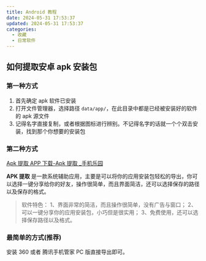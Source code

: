 ```yaml
---
title: Android 教程
date: 2024-05-31 17:53:37
updated: 2024-05-31 17:53:37
categories:
  - 收藏
  - 日常软件
---
```


## 如何提取安卓 apk 安装包

### 第一种方式

1. 首先确定 apk 软件已安装
2. 打开文件管理器，选择路径 `data/app/`，在此目录中都是已经被安装好的软件的 apk 源文件
3. 记得名字直接复制，或者根据图标进行辨别。不记得名字的话就一个个双击安装，找到那个你想要的安装包

### 第二种方式

[Apk 提取 APP 下载-Apk 提取 _手机乐园](https://soft.shouji.com.cn/down/1548588.html)

**APK 提取** 是一款系统辅助应用，主要是可以将你的应用安装包轻松的导出，你可以选择一键分享给你的好友，操作很简单，而且界面简洁，还可以选择保存的路径以及保存的格式。

<!-- more -->

> 软件特色：
1、界面非常的简洁，而且操作很简单，没有广告与窗口；
2、可以一键分享你的应用安装包，小巧但是很实用；
3、免费使用，还可以选择保存路径以及格式。

### 最简单的方式(推荐)

安装 360 或者 腾讯手机管家 PC 版直接导出即可。
